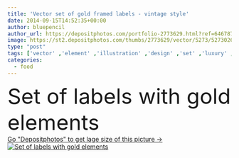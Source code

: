 ```yaml
---
title: 'Vector set of gold framed labels - vintage style'
date: 2014-09-15T14:52:35+00:00
author: bluepencil
author_url: https://depositphotos.com/portfolio-2773629.html?ref=64678756
image: https://st2.depositphotos.com/thumbs/2773629/vector/5273/52730263/api_thumb_450.jpg?forcejpeg=true
type: "post"
tags: ['vector' ,'element' ,'illustration' ,'design' ,'set' ,'luxury' ,'shape' ,'decoration' ,'decorative' ,'ribbon' ,'sign' ,'label' ,'Decor' ,'elegance' ,'gold' ,'shine' ,'golden' ,'packing' ,'packaging' ,'food' ,'black' ,'coffee' ,'drink' ,'ornate' ,'antique' ,'frame' ,'retro' ,'victorian' ,'vintage' ,'banner' ,'ornament' ,'classic' ,'elements' ,'icon' ,'wine' ,'cafe' ,'fingers' ,'calligraphic' ,'badge' ,'certificate' ,'royal' ,'wreath' ,'collection' ,'ornamental' ,'shield' ,'aristocratic' ,'vignette' ,'filigree' ,'noble' ,'emblem' ]
categories: 
  - food
---
```

<div aling="center">
            <font size="60"> Set of labels with gold elements</font>   
</div>
<div>
    <a href='https://st2.depositphotos.com/thumbs/2773629/vector/5273/52730263/api_thumb_450.jpg?forcejpeg=true?ref=64678756' target=_blank > Go "Depositphotos" to get lage size of this picture ->
        <img href='https://st2.depositphotos.com/thumbs/2773629/vector/5273/52730263/api_thumb_450.jpg?forcejpeg=true?ref=64678756' src='https://st2.depositphotos.com/2773629/5273/v/950/depositphotos_52730263-stock-illustration-vector-set-of-gold-framed.jpg?forcejpeg=true' alt='Set of labels with gold elements' >
    </a>
</div>
